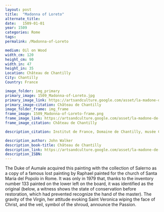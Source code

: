 ```yaml
---
layout: post
title:  "Madonna of Loreto"
alternate_title:
date:   1509-01-01
year: 1509
categories: Rome
tags:
permalink: /Madonna-of-Loreto

medium: Oil on Wood
width_cm: 120
height_cm: 90
width_in: 47
height_in: 35
Location: Château de Chantilly
City: Chantilly
Country: France

image_folder: img_primary
primary_image: 1509_Madonna-of-Loreto.jpg
primary_image_link: https://artsandculture.google.com/asset/la-madone-de-lorette/PwHFGP5UEwfauA
primary_image-citation: Château de Chantilly
image_folder_frame: img_frame
frame_image: 1509_Madonna-of-Loreto-frame.png
frame_image_link: https://artsandculture.google.com/asset/la-madone-de-lorette/PwHFGP5UEwfauA
frame_image_citation: Château de Chantilly

description_citation: Institut de France, Domaine de Chantilly, musée Condé, Santuario, PE-40 Fait partie de la donation de Henri d’Orléans duc d’Aumale (1822-1897) en 1886 à l’Institut de France pour former le musée Condé., RMN (Domaine de Chantilly) - © Harry Bréjat

description_author: John Walker
description_book-title: Château de Chantilly
description_link: https://artsandculture.google.com/asset/la-madone-de-lorette/PwHFGP5UEwfauA
description_ISBN:
---
```



The Duke of Aumale acquired this painting with the collection of Salerno as a copy of a famous lost painting by Raphael painted for the church of Santa Maria del Popolo in Rome. It was only in 1979 that, thanks to the inventory number 133 painted on the lower left on the board, it was identified as the original (below, a witness shows the state of conservation before restoration, which had prevented recognize the hand of the master). The gravity of the Virgin, her attitude evoking Saint Veronica wiping the face of Christ, and the veil, symbol of the shroud, announce the Passion.
